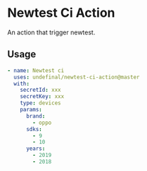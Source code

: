 # Newtest Ci Action

An action that trigger newtest.

## Usage

```yaml
- name: Newtest ci
  uses: undefinal/newtest-ci-action@master
  with:
    secretId: xxx
    secretKey: xxx
    type: devices
    params: 
      brand:
        - oppo
      sdks:
        - 9
        - 10
      years:
        - 2019
        - 2018
```
